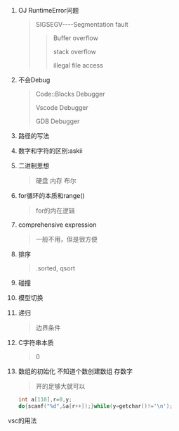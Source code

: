 1. OJ RuntimeError问题

   > SIGSEGV----Segmentation fault
   >
   > > Buffer overflow
   > >
   > > stack overflow
   > >
   > > illegal file access

2. 不会Debug

   > Code::Blocks Debugger
   >
   > Vscode Debugger
   >
   > GDB Debugger

3. 路径的写法

4. 数字和字符的区别:askii

5. 二进制思想

   > 硬盘 内存 布尔

6. for循环的本质和range()

   > for的内在逻辑

7. comprehensive expression

   > 一般不用，但是很方便

8. 排序

   > .sorted, qsort

9. 碰撞

   > 

10. 模型切换

11. 递归

    > 边界条件

12. C字符串本质

    > 0

13. 数组的初始化 不知道个数创建数组 存数字

    > 开的足够大就可以

    ```c
    int a[110],r=0,y;
    do{scanf("%d",&a[r++]);}while(y=getchar()!='\n');
    ```

    

vsc的用法